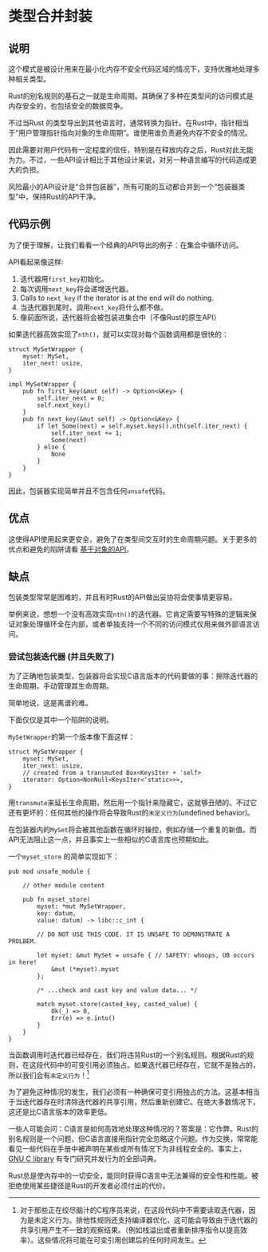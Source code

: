 # 类型合并封装

## 说明

这个模式是被设计用来在最小化内存不安全代码区域的情况下，支持优雅地处理多种相关类型。



Rust的别名规则的基石之一就是生命周期。其确保了多种在类型间的访问模式是内存安全的，也包括安全的数据竞争。

不过当Rust 的类型导出到其他语言时，通常转换为指针。在Rust中，指针相当于“用户管理指针指向对象的生命周期”。谁使用谁负责避免内存不安全的情况。

因此需要对用户代码有一定程度的信任，特别是在释放内存之后，Rust对此无能为力。不过，一些API设计相比于其他设计来说，对另一种语言编写的代码造成更大的负担。

风险最小的API设计是“合并包装器”，所有可能的互动都合并到一个“包装器类型”中，保持Rust的API干净。

## 代码示例

为了便于理解，让我们看看一个经典的API导出的例子：在集合中循环访问。

API看起来像这样:

1. 迭代器用`first_key`初始化。
2. 每次调用`next_key`将会递增迭代器。
3. Calls to `next_key` if the iterator is at the end will do nothing.
4. 当迭代器到尾时，调用`next_key`将什么都不做。
5. 像前面所说，迭代器将会被包装进集合中（不像Rust的原生API）

如果迭代器高效实现了`nth()`，就可以实现对每个函数调用都是很快的：

```rust,ignore
struct MySetWrapper {
    myset: MySet,
    iter_next: usize,
}

impl MySetWrapper {
    pub fn first_key(&mut self) -> Option<&Key> {
        self.iter_next = 0;
        self.next_key()
    }
    pub fn next_key(&mut self) -> Option<&Key> {
        if let Some(next) = self.myset.keys().nth(self.iter_next) {
            self.iter_next += 1;
            Some(next)
        } else {
            None
        }
    }
}
```

因此，包装器实现简单并且不包含任何`unsafe`代码。

## 优点


这使得API使用起来更安全，避免了在类型间交互时的生命周期问题。关于更多的优点和避免的陷阱请看 [基于对象的API](./ffi-export.md)。

## 缺点

包装类型常常是困难的，并且有时Rust的API做出妥协将会使事情更容易。

举例来说，想想一个没有高效实现`nth()`的迭代器。它肯定需要写特殊的逻辑来保证对象处理循环全在内部，或者单独支持一个不同的访问模式仅用来做外部语言访问。

### 尝试包装迭代器 (并且失败了)

为了正确地包装类型，包装器将会实现C语言版本的代码要做的事：擦除迭代器的生命周期，手动管理其生命周期。

简单地说，这是离谱的难。

下面仅仅是其中一个陷阱的说明。

`MySetWrapper`的第一个版本像下面这样：

```rust,ignore
struct MySetWrapper {
    myset: MySet,
    iter_next: usize,
    // created from a transmuted Box<KeysIter + 'self>
    iterator: Option<NonNull<KeysIter<'static>>>,
}
```

用`transmute`来延长生命周期，然后用一个指针来隐藏它，这就够丑陋的。不过它还有更坏的：任何其他的操作将会导致Rust的`未定义行为`(undefined behavior)。

在包装器内的`MySet`将会被其他函数在循环时操控，例如存储一个重复的新值。而API无法阻止这一点，并且事实上一些相似的C语言库也预期如此。


一个`myset_store` 的简单实现如下：

```rust,ignore
pub mod unsafe_module {

    // other module content

    pub fn myset_store(
        myset: *mut MySetWrapper,
        key: datum,
        value: datum) -> libc::c_int {

        // DO NOT USE THIS CODE. IT IS UNSAFE TO DEMONSTRATE A PROLBEM.

        let myset: &mut MySet = unsafe { // SAFETY: whoops, UB occurs in here!
            &mut (*myset).myset
        };

        /* ...check and cast key and value data... */

        match myset.store(casted_key, casted_value) {
            Ok(_) => 0,
            Err(e) => e.into()
        }
    }
}
```

当函数调用时迭代器已经存在，我们将违背Rust的一个别名规则。根据Rust的规则，在这段代码中的可变引用必须独占。如果迭代器已经存在，它就不是独占的，所以我们会有`未定义行为`！[^1]

为了避免这种情况的发生，我们必须有一种确保可变引用独占的方法。这基本相当于当迭代器存在时清除迭代器的共享引用，然后重新创建它。在绝大多数情况下，这还是比C语言版本的效率更低。

一些人可能会问：C语言是如何高效地处理这种情况的？答案是：它作弊。Rust的别名规则是一个问题，但C语言直接用指针完全忽略这个问题。作为交换，常常能看见一些代码在手册中被声明在某些或所有情况下为非线程安全的。事实上，[GNU C library](https://manpages.debian.org/buster/manpages/attributes.7.en.html) 有专门研究并发行为的全部词典。

Rust总是使内存中的一切安全，能同时获得C语言中无法兼得的安全性和性能。被拒绝使用某些捷径是Rust的开发者必须付出的代价。

[^1]: 对于那些正在绞尽脑汁的C程序员来说，在这段代码中不需要读取迭代器，因为是未定义行为。排他性规则还支持编译器优化，这可能会导致由于迭代器的共享引用产生不一致的观察结果。（例如栈溢出或者重新排序指令以提高效率）。这些情况将可能在可变引用创建后的任何时间发生。
